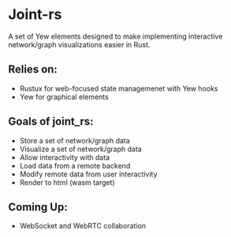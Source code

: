 # Joint-rs 

A set of Yew elements designed to make implementing interactive network/graph visualizations easier in Rust.


## Relies on:

- Rustux for web-focused state managemenet with Yew hooks
- Yew for graphical elements

## Goals of joint_rs:

- Store a set of network/graph data 
- Visualize a set of network/graph data
- Allow interactivity with data 
- Load data from a remote backend
- Modify remote data from user interactivity
- Render to html (wasm target)

## Coming Up:

- WebSocket and WebRTC collaboration

### 

